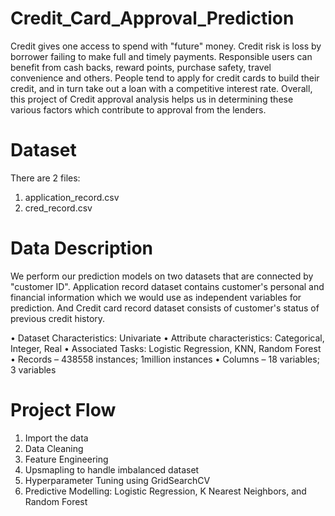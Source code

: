 # Credit_Card_Approval_Prediction
Credit gives one access to spend with "future" money. Credit risk is loss by borrower failing to make full and timely payments. Responsible users can benefit from cash backs, reward points, purchase safety, travel convenience and others. People tend to apply for credit cards to build their credit, and in turn take out a loan with a competitive interest rate. Overall, this project of Credit approval analysis helps us in determining these various factors which contribute to approval from the lenders.

# Dataset
There are 2 files:
1. application_record.csv
2. cred_record.csv

# Data Description
We perform our prediction models on two datasets that are connected by "customer ID". Application record dataset contains customer's personal and financial information which we would use as independent variables for prediction. And Credit card record dataset consists of customer's status of previous credit history. 

• Dataset Characteristics: Univariate
• Attribute characteristics: Categorical, Integer, Real
• Associated Tasks: Logistic Regression, KNN, Random Forest
• Records – 438558 instances; 1million instances
• Columns – 18 variables; 3 variables

# Project Flow
1. Import the data
2. Data Cleaning
3. Feature Engineering
4. Upsmapling to handle imbalanced dataset
5. Hyperparameter Tuning using GridSearchCV
6. Predictive Modelling: Logistic Regression, K Nearest Neighbors, and Random Forest
